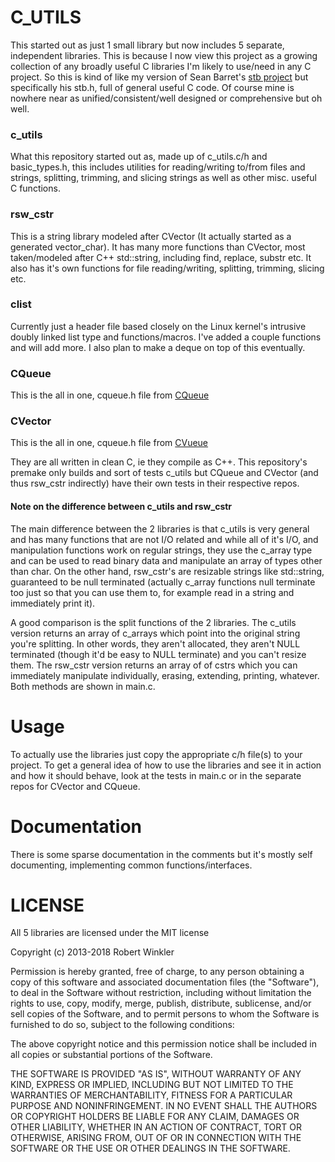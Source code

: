 
C_UTILS
=======
This started out as just 1 small library  but now includes 5 separate,
independent libraries.  This is because I now view this project as a
growing collection of any broadly useful C libraries I'm likely to
use/need in any C project.  So this is kind of like my version of
Sean Barret's [stb project](https://github.com/nothings/stb) but
specifically his stb.h, full of general useful C code.  Of course
mine is nowhere near as unified/consistent/well designed or
comprehensive but oh well.

### c_utils
What this repository started out as, made up of c_utils.c/h and basic_types.h,
this includes utilities for reading/writing to/from files and strings,
splitting, trimming, and slicing strings as well as other misc. useful
C functions.

### rsw_cstr
This is a string library modeled after CVector (It actually started
as a generated vector_char).  It has many more functions than CVector, most taken/modeled
after C++ std::string, including find, replace, substr etc.  It also has it's own functions
for file reading/writing, splitting, trimming, slicing etc.

### clist
Currently just a header file based closely on the Linux kernel's
intrusive doubly linked list type and functions/macros.  I've added
a couple functions and will add more.  I also plan to make a deque
on top of this eventually.

### CQueue
This is the all in one, cqueue.h file from [CQueue](http://github.com/rswinkle/CQueue)

### CVector
This is the all in one, cqueue.h file from [CVueue](http://github.com/rswinkle/CVector)

They are all written in clean C, ie they compile as C++.  This repository's
premake only builds and sort of tests c_utils but CQueue and CVector (and thus rsw_cstr
indirectly) have their own tests in their respective repos.

#### Note on the difference between c_utils and rsw_cstr
The main difference between the 2 libraries is that c_utils is very general and has many
functions that are not I/O related and while all of it's I/O, and manipulation functions work on
regular strings, they use the c_array type and can be used to read binary data and manipulate
an array of types other than char.  On the other hand, rsw_cstr's are resizable strings like
std::string, guaranteed to be null terminated (actually c_array functions null terminate too
just so that you can use them to, for example read in a string and immediately print it).

A good comparison is the split functions of the 2 libraries.  The c_utils version returns
an array of c_arrays which point into the original string you're splitting.  In other words, they aren't
allocated, they aren't NULL terminated (though it'd be easy to NULL terminate) and you can't
resize them.  The rsw_cstr version returns an array of of cstrs which you can immediately
manipulate individually, erasing, extending, printing, whatever.  Both methods are shown in main.c.

Usage
=====
To actually use the libraries just copy the appropriate c/h file(s) to your project.
To get a general idea of how to use the libraries and see it in action and how it should
behave, look at the tests in main.c or in the separate repos for CVector and CQueue.

Documentation
=============
There is some sparse documentation in the comments but it's mostly self
documenting, implementing common functions/interfaces.


LICENSE
=======
All 5 libraries are licensed under the MIT license

Copyright (c) 2013-2018 Robert Winkler

Permission is hereby granted, free of charge, to any person obtaining a copy of this software and associated
documentation files (the "Software"), to deal in the Software without restriction, including without limitation
the rights to use, copy, modify, merge, publish, distribute, sublicense, and/or sell copies of the Software, and
to permit persons to whom the Software is furnished to do so, subject to the following conditions:

The above copyright notice and this permission notice shall be included in all copies or substantial portions of the Software.

THE SOFTWARE IS PROVIDED "AS IS", WITHOUT WARRANTY OF ANY KIND, EXPRESS OR IMPLIED, INCLUDING BUT NOT LIMITED
TO THE WARRANTIES OF MERCHANTABILITY, FITNESS FOR A PARTICULAR PURPOSE AND NONINFRINGEMENT. IN NO EVENT SHALL
THE AUTHORS OR COPYRIGHT HOLDERS BE LIABLE FOR ANY CLAIM, DAMAGES OR OTHER LIABILITY, WHETHER IN AN ACTION OF
CONTRACT, TORT OR OTHERWISE, ARISING FROM, OUT OF OR IN CONNECTION WITH THE SOFTWARE OR THE USE OR OTHER DEALINGS
IN THE SOFTWARE.
